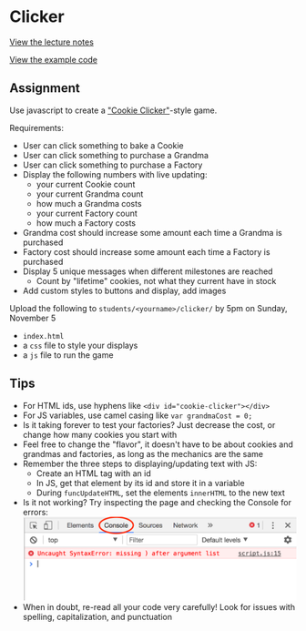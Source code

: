 # Clicker

[View the lecture notes](https://github.com/mpaulweeks/cfc2017/tree/master/lectures/week5)

[View the example code](https://github.com/mpaulweeks/cfc2017/tree/master/homework/clicker/example)

## Assignment

Use javascript to create a ["Cookie Clicker"](http://orteil.dashnet.org/experiments/cookie/)-style game.

Requirements:
- User can click something to bake a Cookie
- User can click something to purchase a Grandma
- User can click something to purchase a Factory
- Display the following numbers with live updating:
  - your current Cookie count
  - your current Grandma count
  - how much a Grandma costs
  - your current Factory count
  - how much a Factory costs
- Grandma cost should increase some amount each time a Grandma is purchased
- Factory cost should increase some amount each time a Factory is purchased
- Display 5 unique messages when different milestones are reached
  - Count by "lifetime" cookies, not what they current have in stock
- Add custom styles to buttons and display, add images

Upload the following to `students/<yourname>/clicker/` by 5pm on Sunday, November 5
- `index.html`
- a `css` file to style your displays
- a `js` file to run the game

## Tips

- For HTML ids, use hyphens like `<div id="cookie-clicker"></div>`
- For JS variables, use camel casing like `var grandmaCost = 0;`
- Is it taking forever to test your factories? Just decrease the cost, or change how many cookies you start with
- Feel free to change the "flavor", it doesn't have to be about cookies and grandmas and factories, as long as the mechanics are the same
- Remember the three steps to displaying/updating text with JS:
  - Create an HTML tag with an id
  - In JS, get that element by its id and store it in a variable
  - During `funcUpdateHTML`, set the elements `innerHTML` to the new text
- Is it not working? Try inspecting the page and checking the Console for errors:
![](../canvas/console.png)
- When in doubt, re-read all your code very carefully! Look for issues with spelling, capitalization, and punctuation
